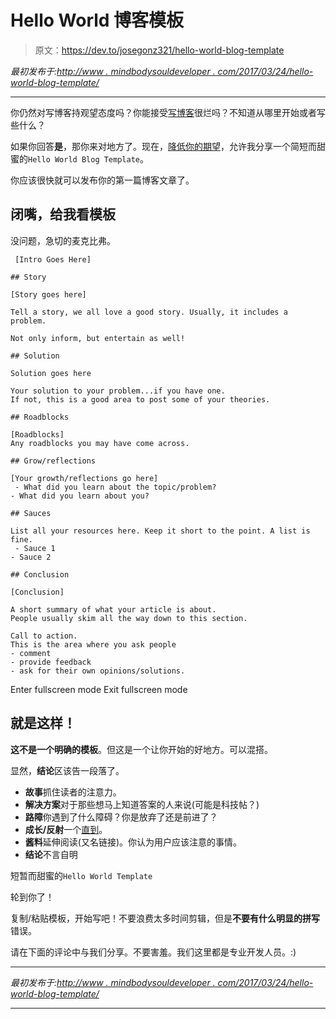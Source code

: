 # Hello World 博客模板

> 原文：<https://dev.to/josegonz321/hello-world-blog-template>

*最初发布于:[http://www . mindbodysouldeveloper . com/2017/03/24/hello-world-blog-template/](http://www.mindbodysouldeveloper.com/2017/03/24/hello-world-blog-template/)*

* * *

你仍然对写博客持观望态度吗？你能接受[写博客](http://www.mindbodysouldeveloper.com/2017/03/16/will-suck-blogging-thats-ok/)很烂吗？不知道从哪里开始或者写些什么？

如果你回答**是**，那你来对地方了。现在，[降低你的期望](http://www.mindbodysouldeveloper.com/2017/03/18/lower-your-expectations-when-blogging/)，允许我分享一个简短而甜蜜的`Hello World Blog Template`。

你应该很快就可以发布你的第一篇博客文章了。

## 闭嘴，给我看模板

没问题，急切的麦克比弗。

```
 [Intro Goes Here]

## Story

[Story goes here] 

Tell a story, we all love a good story. Usually, it includes a problem. 

Not only inform, but entertain as well!

## Solution

Solution goes here

Your solution to your problem...if you have one. 
If not, this is a good area to post some of your theories.

## Roadblocks

[Roadblocks]
Any roadblocks you may have come across.

## Grow/reflections

[Your growth/reflections go here]
 - What did you learn about the topic/problem? 
- What did you learn about you?

## Sauces

List all your resources here. Keep it short to the point. A list is fine.
 - Sauce 1
- Sauce 2

## Conclusion

[Conclusion]

A short summary of what your article is about. 
People usually skim all the way down to this section. 

Call to action. 
This is the area where you ask people
- comment 
- provide feedback
- ask for their own opinions/solutions. 
```

Enter fullscreen mode Exit fullscreen mode

## 就是这样！

**这不是一个明确的模板**。但这是一个让你开始的好地方。可以混搭。

显然，**结论**区该告一段落了。

*   **故事**抓住读者的注意力。
*   **解决方案**对于那些想马上知道答案的人来说(可能是科技帖？)
*   **路障**你遇到了什么障碍？你是放弃了还是前进了？
*   **成长/反射**一个[直到](http://www.urbandictionary.com/define.php?term=TIL)。
*   **酱料**延伸阅读(又名链接)。你认为用户应该注意的事情。
*   **结论**不言自明

短暂而甜蜜的`Hello World Template`

轮到你了！

复制/粘贴模板，开始写吧！不要浪费太多时间剪辑，但是**不要有什么明显的拼写**错误。

请在下面的评论中与我们分享。不要害羞。我们这里都是专业开发人员。:)

* * *

*最初发布于:[http://www . mindbodysouldeveloper . com/2017/03/24/hello-world-blog-template/](http://www.mindbodysouldeveloper.com/2017/03/24/hello-world-blog-template/)*

* * *